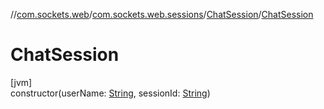 //[com.sockets.web](../../../index.md)/[com.sockets.web.sessions](../index.md)/[ChatSession](index.md)/[ChatSession](-chat-session.md)

# ChatSession

[jvm]\
constructor(userName: [String](https://kotlinlang.org/api/latest/jvm/stdlib/kotlin/-string/index.html), sessionId: [String](https://kotlinlang.org/api/latest/jvm/stdlib/kotlin/-string/index.html))
